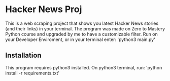 # Hacker News Proj
This is a web scraping project that shows you latest Hacker News stories (and their links) in your terminal. The program was made on Zero to Mastery Python course and upgraded by me to have a customizable filter. Run on your Developer Enviroment, or in your terminal enter: 'python3 main.py'

## Installation
This program requires python3 installed. On python3 terminal, run: 'python install -r requirements.txt'

